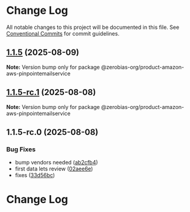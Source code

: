 # Change Log

All notable changes to this project will be documented in this file.
See [Conventional Commits](https://conventionalcommits.org) for commit guidelines.

## [1.1.5](https://github.com/zerobias-org/product/compare/@zerobias-org/product-amazon-aws-pinpointemailservice@1.1.5-rc.1...@zerobias-org/product-amazon-aws-pinpointemailservice@1.1.5) (2025-08-09)

**Note:** Version bump only for package @zerobias-org/product-amazon-aws-pinpointemailservice





## [1.1.5-rc.1](https://github.com/zerobias-org/product/compare/@zerobias-org/product-amazon-aws-pinpointemailservice@1.1.5-rc.0...@zerobias-org/product-amazon-aws-pinpointemailservice@1.1.5-rc.1) (2025-08-08)

**Note:** Version bump only for package @zerobias-org/product-amazon-aws-pinpointemailservice





## 1.1.5-rc.0 (2025-08-08)


### Bug Fixes

* bump vendors needed ([ab2cfb4](https://github.com/zerobias-org/product/commit/ab2cfb4a9cf2e3008e08b068f98011fec096c932))
* first data lets review ([02aee6e](https://github.com/zerobias-org/product/commit/02aee6e8c4f11675de7c63a00f4c8254a67a4dd7))
* fixes ([33d56bc](https://github.com/zerobias-org/product/commit/33d56bcaedf3fa5e3939a33c0fb57eda53539d05))





# Change Log
